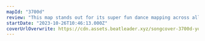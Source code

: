 ```yaml
---
mapId: "3700d"
review: "This map stands out for its super fun dance mapping across all difficulties allowing you to dance no matter which diff you play along with some lovely v3 lights!"
startDate: "2023-10-26T10:46:13.000Z"
coverUrlOverwrite: https://cdn.assets.beatleader.xyz/songcover-3700d-yoLasPongo.png
---
```

